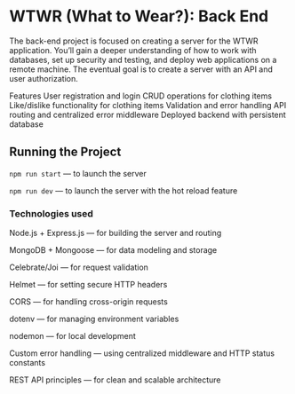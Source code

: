 # WTWR (What to Wear?): Back End

The back-end project is focused on creating a server for the WTWR application. You’ll gain a deeper understanding of how to work with databases, set up security and testing, and deploy web applications on a remote machine. The eventual goal is to create a server with an API and user authorization.

Features
User registration and login
CRUD operations for clothing items
Like/dislike functionality for clothing items
Validation and error handling
API routing and centralized error middleware
Deployed backend with persistent database

## Running the Project

`npm run start` — to launch the server

`npm run dev` — to launch the server with the hot reload feature

### Technologies used

Node.js + Express.js — for building the server and routing

MongoDB + Mongoose — for data modeling and storage

Celebrate/Joi — for request validation

Helmet — for setting secure HTTP headers

CORS — for handling cross-origin requests

dotenv — for managing environment variables

nodemon — for local development

Custom error handling — using centralized middleware and HTTP status constants

REST API principles — for clean and scalable architecture
